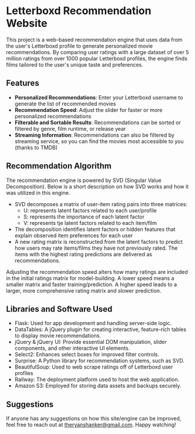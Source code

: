 # Letterboxd Recommendation Website

This project is a web-based recommendation engine that uses data from the user's Letterboxd profile to generate personalized movie recommendations. 
By comparing user ratings with a large dataset of over 5 million ratings from over 1000 popular Letterboxd profiles, the engine finds films tailored
to the user's unique taste and preferences.

## Features
- **Personalized Recommendations**: Enter your Letterboxd username to generate the list of recommended movies
- **Recommendation Speed**: Adjust the slider for faster or more personalized recommendations
- **Filterable and Sortable Results**: Recommendations can be sorted or filtered by genre, film runtime, or release year
- **Streaming Information**: Recommendations can also be filtered by streaming service, so you can find the movies most accessible to you (thanks to TMDB)

## Recommendation Algorithm
The recommendation engine is powered by SVD (Singular Value Decomposition). Below is a short description on how SVD works and how it was utilized in this engine.
- SVD decomposes a matrix of user-item rating pairs into three matrices:
  -   U: represents latent factors related to each user/profile
  -   S: represents the importance of each latent factor
  -   V: represents tje latent factors related to each item/film
-   The decomposition identifies latent factors or hidden features that explain observed item preferences for each user
-   A new rating matrix is reconstructed from the latent factors to predict how users may rate items/films they have not previously rated.
    The items with the highest rating predictions are delivered as recommendations.

Adjusting the recommendation speed alters how many ratings are included in the initial ratings matrix for model-building. 
A lower speed means a smaller matrix and faster training/prediction. A higher speed leads to a larger, more comprehensive rating matrix and slower prediction. 

## Libraries and Software Used
- Flask: Used for app development and handling server-side logic.
- DataTables: A jQuery plugin for creating interactive, feature-rich tables to display movie recommendations.
- jQuery & jQuery UI: Provide essential DOM manipulation, slider components, and other interactive UI elements.
- Select2: Enhances select boxes for improved filter controls.
- Surprise: A Python library for recommendation systems, such as SVD.
- BeautifulSoup: Used to web scrape ratings off of Letterboxd user profiles
- Railway: The deployment platform used to host the web application.
- Amazon S3: Employed for storing data assets and backups securely.

## Suggestions
If anyone has any suggestions on how this site/engine can be improved, feel free to reach out at theryanshanker@gmail.com. Happy watching!
